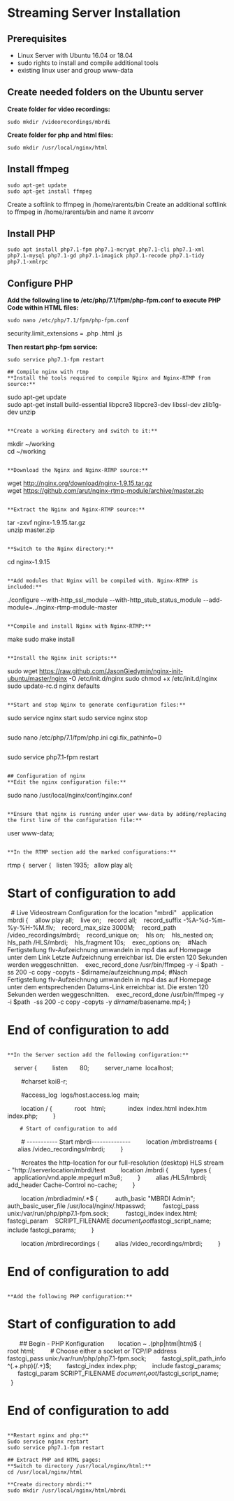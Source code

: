 # Streaming Server Installation

## Prerequisites
- Linux Server with Ubuntu 16.04 or 18.04
- sudo rights to install and compile additional tools
- existing linux user and group www-data

## Create needed folders on the Ubuntu server
**Create folder for video recordings:**  
```
sudo mkdir /videorecordings/mbrdi
```

**Create folder for php and html files:**  
```
sudo mkdir /usr/local/nginx/html
```

## Install ffmpeg
```
sudo apt-get update  
sudo apt-get install ffmpeg
```

Create a softlink to ffmpeg in /home/rarents/bin
Create an additional softlink to ffmpeg in /home/rarents/bin and name it avconv

## Install PHP 
```
sudo apt install php7.1-fpm php7.1-mcrypt php7.1-cli php7.1-xml php7.1-mysql php7.1-gd php7.1-imagick php7.1-recode php7.1-tidy php7.1-xmlrpc
```

## Configure PHP
**Add the following line to /etc/php/7.1/fpm/php-fpm.conf to execute PHP Code within HTML files:**  
```
sudo nano /etc/php/7.1/fpm/php-fpm.conf 

```
security.limit_extensions = .php .html .js

**Then restart php-fpm service:**  
```
sudo service php7.1-fpm restart

## Compile nginx with rtmp 
**Install the tools required to compile Nginx and Nginx-RTMP from source:**  
```
sudo apt-get update  
sudo apt-get install build-essential libpcre3 libpcre3-dev libssl-dev zlib1g-dev unzip  
```

**Create a working directory and switch to it:**  
```
mkdir ~/working  
cd ~/working  
```

**Download the Nginx and Nginx-RTMP source:**  
```
wget http://nginx.org/download/nginx-1.9.15.tar.gz  
wget https://github.com/arut/nginx-rtmp-module/archive/master.zip  
```

**Extract the Nginx and Nginx-RTMP source:**  
```
tar -zxvf nginx-1.9.15.tar.gz  
unzip master.zip  
```

**Switch to the Nginx directory:**  
```
cd nginx-1.9.15  
```

**Add modules that Nginx will be compiled with. Nginx-RTMP is included:**  
```
./configure --with-http_ssl_module --with-http_stub_status_module --add-module=../nginx-rtmp-module-master  
```

**Compile and install Nginx with Nginx-RTMP:**  
```
make
sudo make install
```

**Install the Nginx init scripts:**  
```
sudo wget https://raw.github.com/JasonGiedymin/nginx-init-ubuntu/master/nginx -O /etc/init.d/nginx
sudo chmod +x /etc/init.d/nginx
sudo update-rc.d nginx defaults
```

**Start and stop Nginx to generate configuration files:**  
```
sudo service nginx start
sudo service nginx stop
```

```
sudo nano /etc/php/7.1/fpm/php.ini
cgi.fix_pathinfo=0
```

```
sudo service php7.1-fpm restart
```

## Configuration of nginx
**Edit the nginx configuration file:**  
```
sudo nano /usr/local/nginx/conf/nginx.conf
```

**Ensure that nginx is running under user www-data by adding/replacing the first line of the configuration file:** 
```
user  www-data;
```

**In the RTMP section add the marked configurations:**  

```
rtmp {
 server {
  listen 1935;
  allow play all;

  # Start of configuration to add
  # Live Videostream Configuration for the location "mbrdi"
  application mbrdi {
   allow play all;
   live on;
   record all;
   record_suffix -%A-%d-%m-%y-%H-%M.flv;
   record_max_size 3000M;
   record_path /video_recordings/mbrdi;
   record_unique on;
   hls on;
   hls_nested on;
   hls_path /HLS/mbrdi;
   hls_fragment 10s;
   exec_options on;
   #Nach Fertigstellung flv-Aufzeichnung umwandeln in mp4 das auf Homepage unter dem Link Letzte Aufzeichnung erreichbar ist. Die ersten 120 Sekunden werden weggeschnitten.
   exec_record_done /usr/bin/ffmpeg -y -i $path  -ss 200 -c copy -copyts - $dirname/aufzeichnung.mp4;
  #Nach Fertigstellung flv-Aufzeichnung umwandeln in mp4 das auf Homepage unter dem entsprechenden Datums-Link erreichbar ist. Die ersten 120 Sekunden werden weggeschnitten.
   exec_record_done /usr/bin/ffmpeg -y -i $path  -ss 200 -c copy -copyts -y $dirname/$basename.mp4;
}
# End of configuration to add
```

**In the Server section add the following configuration:**  

```
    server {
        listen       80;
        server_name  localhost;

        #charset koi8-r;

        #access_log  logs/host.access.log  main;

        location / {
            root   html;
            index  index.html index.htm index.php;
        }


        # Start of configuration to add
        # ----------- Start mbrdi--------------
        location /mbrdistreams {
            alias /video_recordings/mbrdi;
        }

        #creates the http-location for our full-resolution (desktop) HLS stream - "http://serverlocation/mbrdi/test
        location /mbrdi {
            types {
            application/vnd.apple.mpegurl m3u8;
        }
        alias /HLS/lmbrdi;
        add_header Cache-Control no-cache;
        }

        location /mbrdiadmin/.*$ {
         auth_basic "MBRDI Admin";
         auth_basic_user_file /usr/local/nginx/.htpasswd;
         fastcgi_pass unix:/var/run/php/php7.1-fpm.sock;
         fastcgi_index index.html;
         fastcgi_param    SCRIPT_FILENAME $document_root$fastcgi_script_name;
         include fastcgi_params;
        }

        location /mbrdirecordings {
        alias /video_recordings/mbrdi;
        }
# End of configuration to add
```

**Add the following PHP configuration:**  

```
# Start of configuration to add
       ## Begin - PHP Konfiguration
       location ~ \.(php|html|htm)$ {
        root html;
        # Choose either a socket or TCP/IP address
        fastcgi_pass unix:/var/run/php/php7.1-fpm.sock;
        fastcgi_split_path_info ^(.+\.php)(/.+)$;
        fastcgi_index index.php;
        include fastcgi_params;
        fastcgi_param SCRIPT_FILENAME $document_root/$fastcgi_script_name;
      }
# End of configuration to add
```

**Restart nginx and php:**  
Sudo service nginx restart
sudo service php7.1-fpm restart

## Extract PHP and HTML pages:
**Switch to directory /usr/local/nginx/html:**  
cd /usr/local/nginx/html

**Create directory mbrdi:**  
sudo mkdir /usr/local/nginx/html/mbrdi



